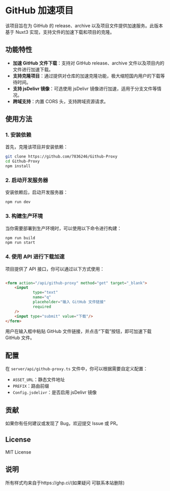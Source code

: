 # GitHub 加速项目

该项目旨在为 GitHub 的 release、archive 以及项目文件提供加速服务。此版本基于 Nuxt3 实现，支持文件的加速下载和项目的克隆。

## 功能特性

- **加速 GitHub 文件下载**：支持对 GitHub release、archive 文件以及项目内的文件进行加速下载。
- **支持克隆项目**：通过提供对仓库的加速克隆功能，极大缩短国内用户的下载等待时间。
- **支持 jsDelivr 镜像**：可选使用 jsDelivr 镜像进行加速，适用于分支文件等情况。
- **跨域支持**：内置 CORS 头，支持跨域资源请求。

## 使用方法

### 1. 安装依赖

首先，克隆该项目并安装依赖：

```bash
git clone https://github.com/7836246/Github-Proxy
cd Github-Proxy
npm install
```

### 2. 启动开发服务器

安装依赖后，启动开发服务器：

```bash
npm run dev
```

### 3. 构建生产环境

当你需要部署到生产环境时，可以使用以下命令进行构建：

```bash
npm run build
npm run start
```

### 4. 使用 API 进行下载加速

项目提供了 API 接口，你可以通过以下方式使用：

```html

<form action="/api/github-proxy" method="get" target="_blank">
    <input
            type="text"
            name="q"
            placeholder="输入 GitHub 文件链接"
            required
    />
    <input type="submit" value="下载"/>
</form>
```

用户在输入框中粘贴 GitHub 文件链接，并点击“下载”按钮，即可加速下载 GitHub 文件。

## 配置

在 `server/api/github-proxy.ts` 文件中，你可以根据需要自定义配置：

- `ASSET_URL`：静态文件地址
- `PREFIX`：路由前缀
- `Config.jsdelivr`：是否启用 jsDelivr 镜像

## 贡献

如果你有任何建议或发现了 Bug，欢迎提交 Issue 或 PR。

## License

MIT License

## 说明

所有样式均来自于https://ghp.ci/(如果疑问 可联系本站删除)
